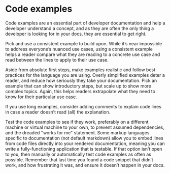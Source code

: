 # Code examples

Code examples are an essential part of developer documentation and help
a developer understand a concept, and as they are often the only thing a
developer is looking for in your docs, they are essential to get right.

Pick and use a consistent example to build upon. While it’s near
impossible to address everyone’s nuanced use cases, using a consistent
example helps a reader compare what they are reading to a concrete use
case and read between the lines to apply to their use case.

Aside from absolute first steps, make examples realistic and follow best
practices for the language you are using. Overly simplified examples
deter a reader, and reduce how seriously they take your documentation. Pick an example that can show introductory steps, but scale up to show more complex topics. Again, this helps readers extrapolate what they need to know for their particular use case.

If you use long examples, consider adding comments to explain code lines
in case a reader doesn’t read (all) the explanation.

Test the code examples to see if they work, preferably on a different
machine or virtual machine to your own, to prevent assumed dependencies, and the dreaded "works for me" statement. Some markup languages specific to
documentation (not default markdown) allow you to embed lines from code
files directly into your rendered documentation, meaning you can write
a fully-functioning application that is testable. If that option
isn’t open to you, then manually or automatically test code examples as
often as possible. Remember that last time you found a code snippet that
didn’t work, and how frustrating it was, and ensure it doesn’t happen in
your docs.
